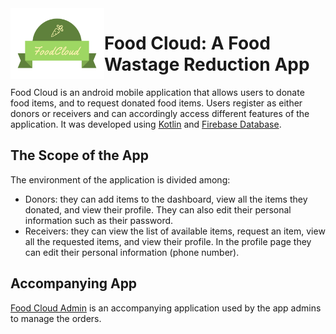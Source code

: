 <img align="left" width="150"  src="app/src/main/res/drawable/logo_transparent.png" alt="FoodCloud logo">

# Food Cloud: A Food Wastage Reduction App

Food Cloud is an android mobile application that allows users to donate food items, and to request donated food items. Users register as either donors or receivers and can accordingly access different features of the application. It was developed using [Kotlin](https://kotlinlang.org/) and [Firebase Database](https://firebase.google.com/).

## The Scope of the App

The environment of the application is divided among:
-	Donors: they can add items to the dashboard, view all the items they donated, and view their profile. They can also edit their personal information such as their password.
- Receivers: they can view the list of available items, request an item, view all the requested items, and view their profile. In the profile page they can edit their personal information (phone number).

## Accompanying App

[Food Cloud Admin](https://pages.github.com/) is an accompanying application used by the app admins to manage the orders.
